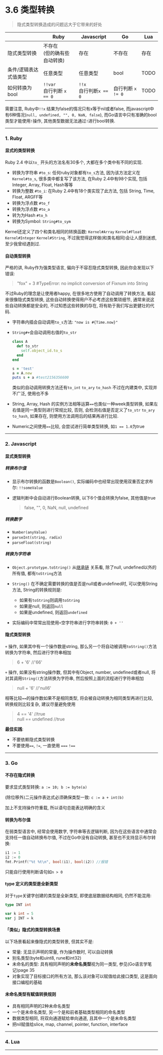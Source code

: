 # 3.6 类型转换

> 隐式类型转换造成的问题远大于它带来的好处

|                       | Ruby                           | Javascript                | Go                | Lua  |
|-----------------------|--------------------------------|---------------------------|-------------------|------|
| 隐式类型转换          | 不存在<br>(但的确有些自动转换) | 存在                      | 不存在            | 存在 |
| 条件/逻辑表达式值类型 | 任意类型                       | 任意类型                  | bool              | TODO |
| 如何转换为bool        | `!!var`<br>自行判断 `x == 0`   | `!!x`<br>自行判断`x == 0` | 自行判断 `x != 0` | TODO |

需要注意, Ruby中`!!x` 结果为false的情况只有x等于nil或者false, 而javascript中有6种情况(`null, undefined, "", 0, NaN, false`), 而Go语言中只有准确的bool类型才能使用`!`操作, 其他类型数据无法通过`!`进行bool转换.

---

### 1. Ruby

#### 显式的类型转换

Ruby 2.4 中以`to_` 开头的方法名有30多个, 大都在多个类中有不同的实现.

* 转换为字符串 `#to_s`: 任何ruby对象都有`to_s`方法, 因为该方法定义在`Kernel#to_s`, 很多类中都复写了该方法, 在Ruby 2.4中有98个实现, 包括 Integer, Array, Float, Hash等等
* 转换为整数 `#to_i`: 在Ruby 2.4中有18个类实现了此方法, 包括 String, Time, Float, ARGFF等
* 转换为浮点数 `#to_f`
* 转换为浮点数 `#to_a`
* 转为为Hash `#to_h`
* 转换为Symbol: `String#to_sym`

Kernel还定义了四个和类名相同的转换函数: `Kernel#Array` `Kernel#Float` `Kernel#Integer` `Kernel#String`, 不过我觉得这样做(和类名相同)会让人感到迷惑, 至少我曾经遇到过.

#### 自动类型转换

严格的讲, Ruby作为强类型语言, 偏向于不容忍隐式类型转换, 因此你会发现以下错误:

> "fox" + 3 #TypeError: no implicit conversion of Fixnum into String

不过Ruby的理念是让使用者happy, 在很多地方使用了自动调用了转换方法, 看起来很像隐式类型转换, 这些自动转换使得用户不必考虑这些繁琐细节, 通常来说这些自动转换都是安全的, 不过知悉这些转换的存在, 将有助于我们写出更健壮的代码.

* 字符串内插会自动调用`to_s`方法: `"now is #{Time.now}"`
* `String#+`会自动调用右值的`to_str`

  ```ruby
  class A
    def to_str
      self.object_id.to_s
    end
  end

  s = 'test'
  a = A.new
  puts s + a #test2156356600
  ```

  类似的自动调用转换方法还有`to_int` `to_ary` `to_hash` 不过在内建类中, 实现并不广泛, 使用也不多

*  String, Array, Hash 的实例方法相等运算`==`也类似一种week类型转换, 如果左右值是同一类型则进行常规比较, 否则, 会检测右值是否定义了`to_str` `to_ary` `to_hash`, 如果存在, 则使用方法调用后的结果再进行比较.

* Numeric之间使用`==`比较, 会尝试进行简单类型转换, 如`1 == 1.0`为true

---

### 2. Javascript

#### 显式类型转换

##### 转换布尔值

* 显示布尔转换的函数是`Boolean()`, 实际编码中也经常出现使用双重否定求布尔: `!!someValue`

* 逻辑判断中会自动进行Boolean转换, 以下6个值会转换为false, 其他值是true

  > false, "", 0, NaN, null, undefined

##### 转换数字

* `Number(anyValue)`
* `parseInt(string, radix)`
* `parseFloat(string)`

##### 转换为字符串

* `Object.prototype.toString()` 从[继承链](TODO) 关系看, 除了null, undefined以外的所有值, 都有`toString`方法

* `String()` 在不确定需要转换的值是否是null或者undefined时, 可以使用String方法, String的转换规则是:

  * 如果有`toString`则调用`toString`
  * 如果是null, 则返回`null`
  * 如果是undefined, 则返回`undefined`

* 实际编码中常常出现使用`+`空字符串进行字符串转换: `0 + ''`

#### 隐式类型转换

`+` 操作, 如果其中有一个操作数是string, 那么另一个将自动被调用`toString()`方法转换为字符串, 然后进行字符串相加

> 6 + '6' //'66'

`+` 操作, 如果没有string操作数, 但其中有Object, number, undefined或者null, 将对其调用`String()`方法转换为字符串, 然后按照上面的流程进行字符串相加

> null + '6' //'null6'

相等比较`==`的操作数如果不是相同类型, 将会被自动转换为相同类型再进行比较, 转换规则比较复杂, 建议尽量避免使用

> 4 == '4' //true  
> null == undefined //true

**最佳实践**:

* 不要依赖隐式类型转换
* 不要使用`==`, `!=`, 一直使用 `===` `!==`

---

### 3. Go

#### 不存在隐式转换

要求显式类型转换: `a := 10; b := byte(a)`

(除位移外)二元操作表达式必须确保类型一致: `c := a + int(b)`

加上不支持操作符重载, 所以语句总能表达明确的含义

#### 转换为布尔值

在弱类型语言中, 经常会使用数字, 字符串等去逻辑判断, 因为在这些语言中通常会支持任一值自动转换布尔值, 不过在Go中没有自动转换, 甚至也不支持显示布尔转换:

```go
i1 := 1
i2 := 0
fmt.Printf("%t %t\n", bool(i1), bool(i2)) //报错
```

只能自行使用判断语句如`n > 0`

#### type 定义的类型是全新类型

对于`type`关键字创建的类型是全新类型, 即使底层数据结构相同, 仍然不能混用:

```go
type INT int

var k int = 5
var j INT = k
```

#### 「类似」隐式的类型转换场景

以下场景看起来像隐式的类型转景, 但其实不是:

* 常量: 无显示声明的常量, 作为操作数时, 可以自动转换
* 别名类型(byte和uint8, rune和int32)
* 未命名的类型: 具有相同声明的**未命名类型**视为同一类型, 参见(Go语言学笔记)page 35
* 对象实现了目标接口的所有方法, 那么该对象可以赋值给此接口类型, 这是面向接口编程的基础

#### 未命名类型有赋值转换规则

* 具有相同声明的2种未命名类型
* 一个是未命名类型, 另一个是和前者基础类型相同的命名类型
* 数据类型相同, 将双向通道赋给单向通道, 且其中一个是未命名类型
* 把nil赋值给slice, map, channel, pointer, function, interface


---

### 4. Lua


---


<!--

Go: TODO strconv 不同进制间转换
-->
